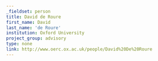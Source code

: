 ```yaml
---
_fieldset: person
title: David de Roure
first_name: David
last_name: 'de Roure'
institution: Oxford University
project_group: advisory
type: none
link: http://www.oerc.ox.ac.uk/people/David%20De%20Roure
---
```

